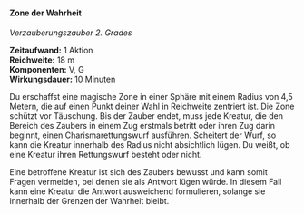#### Zone der Wahrheit
<!-- markdownlint-disable link-image-reference-definitions -->
<!-- spell-checker:words added amount avoids casting concentration damage different duration emphasis ends english false formula hour halves hours kommagetrennt mechanics minutes reaction ritual same saving school somatic special spell throw true wording wotc -->
<!-- spell-checker:words truth -->
[_metadata_:spell_name]:- "Zone der Wahrheit"
[_metadata_:spell_name_english]:- "Zone of Truth"
[_metadata_:spell_school]:- "Verzauberungszauber"
[_metadata_:spell_level]:- "2"
[_metadata_:casting_time_amount]:- "1"
<!-- "action", "bonus action", "reaction", "minute", "minutes", "hour", "hours" -->
[_metadata_:casting_time_unit]:- "Aktion"
<!-- "true" oder "false" -->
[_metadata_:ritual]:- "false"
[_metadata_:range]:- "18 m"
[_metadata_:target]:- "4,5-m-Radius Sphäre"
<!-- "true" oder "false" -->
[_metadata_:components_verbal]:- "true"
<!-- "true" oder "false" -->
[_metadata_:components_somatic]:- "true"
<!-- "true" oder "false" -->
[_metadata_:components_material]:- "false"
<!-- "true" oder "false" -->
[_metadata_:concentration]:- "false"
[_metadata_:duration]:- "10 Minuten"
[_metadata_:saving_throw]:- "Charisma"
<!-- "halves_damage", "avoids_effect", "ends_effect", "special"; falls mehrere wahr sind, kommagetrennt einfügen -->
[_metadata_:saving_throw_success]:- "avoids_effect"
<!-- "mechanics_same_wording_same", "mechanics_same_wording_different", "mechanics_different_wording_different" oder "added" -->
[_metadata_:compared_to_wotc_srd_5.1]:- "mechanics_same_wording_same"
<!-- "mechanics_same_wording_different", "mechanics_different_wording_different" oder "added" -->
[_metadata_:compared_to_a5e_srd]:- "???"
<!-- markdownlint-disable-next-line no-emphasis-as-heading -->
_Verzauberungszauber 2. Grades_

**Zeitaufwand:** 1 Aktion \
**Reichweite:** 18 m \
**Komponenten:** V, G \
**Wirkungsdauer:** 10 Minuten

Du erschaffst eine magische Zone in einer Sphäre mit einem Radius von 4,5 Metern, die auf einen Punkt deiner Wahl in Reichweite zentriert ist.
Die Zone schützt vor Täuschung.
Bis der Zauber endet, muss jede Kreatur, die den Bereich des Zaubers in einem Zug erstmals betritt oder ihren Zug darin beginnt, einen Charismarettungswurf ausführen.
Scheitert der Wurf, so kann die Kreatur innerhalb des Radius nicht absichtlich lügen.
Du weißt, ob eine Kreatur ihren Rettungswurf besteht oder nicht.

Eine betroffene Kreatur ist sich des Zaubers bewusst und kann somit Fragen vermeiden, bei denen sie als Antwort lügen würde.
In diesem Fall kann eine Kreatur die Antwort ausweichend formulieren, solange sie innerhalb der Grenzen der Wahrheit bleibt.
